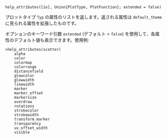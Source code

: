 ```
help_attributes([io], Union{PlotType, PlotFunction}; extended = false)
```

プロットタイプ `Typ` の属性のリストを返します。返される属性は `default_theme` に見られる属性を拡張したものです。

オプションのキーワード引数 `extended` (デフォルト = `false`) を使用して、各属性のデフォルト値も表示できます。使用例:

```example
>help_attributes(scatter)
    alpha
    color
    colormap
    colorrange
    distancefield
    glowcolor
    glowwidth
    linewidth
    marker
    marker_offset
    markersize
    overdraw
    rotations
    strokecolor
    strokewidth
    transform_marker
    transparency
    uv_offset_width
    visible
```
